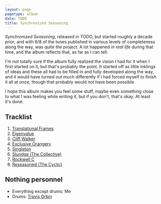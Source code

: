 ```yaml
---
layout: page
pagetype: album
date: TODO
title: Synchronized Seasoning
---
```


_Synchronized Seasoning_, released in TODO, but started roughly a decade prior,
and with 6/8 of the tunes published in various levels of completeness along the way,
was quite the project.
A lot happened _in real life_ during that time, and the album reflects that,
as far as I can tell.

I'm not totally sure if the album fully realized the vision I had for it when I
first started on it, but that's probably the point. It started off as little
inklings of ideas and these all had to be filled in and fully developed along the way, and it
would have turned out much differently if I had forced myself to finish it all
at once, though that probably would not have been possible.

I hope this album makes you feel some stuff, maybe even something close to
what I was feeling while writing it, but if you don't, that's okay.
At least it's done.


## Tracklist

1. [Translational Frames](translational-frames)
2. [Eigenvalue](eigenvalue)
3. [Cliff Walker](cliff-walker)
4. [Exclusive Orangery](exclusive-orangery)
5. [Singleton](singleton)
6. [Slundge (The Collective)](slundge)
7. [Rockwell C](rockwell)
8. [Reseasoned (The Cyclic)](reseasoned)


## Nothing personnel

* Everything except drums: Me
* Drums: [Travis Orbin](http://travisorbin.com)
